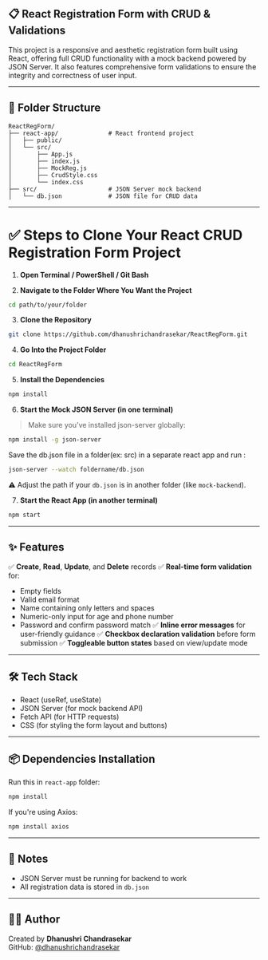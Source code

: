 ## 📋 React Registration Form with CRUD & Validations

This project is a responsive and aesthetic registration form built using React, offering full CRUD functionality with a mock backend powered by JSON Server. It also features comprehensive form validations to ensure the integrity and correctness of user input.

---

## 📁 Folder Structure

```
ReactRegForm/
├── react-app/              # React frontend project
│   ├── public/
│   └── src/
│       ├── App.js
│       ├── index.js
│       ├── MockReg.js
│       ├── CrudStyle.css
│       └── index.css
├── src/                    # JSON Server mock backend
│   └── db.json             # JSON file for CRUD data
```

---

# ✅ Steps to Clone Your React CRUD Registration Form Project

1. **Open Terminal / PowerShell / Git Bash**

2. **Navigate to the Folder Where You Want the Project**
```bash
cd path/to/your/folder
```

3. **Clone the Repository**
```bash
git clone https://github.com/dhanushrichandrasekar/ReactRegForm.git
```

4. **Go Into the Project Folder**
```bash
cd ReactRegForm
```

5. **Install the Dependencies**
```bash
npm install
```

6. **Start the Mock JSON Server (in one terminal)**
> Make sure you’ve installed json-server globally:
```bash
npm install -g json-server
```

Save the db.json file in a folder(ex: src) in a separate react app and run :
```bash
json-server --watch foldername/db.json
```

⚠️ Adjust the path if your `db.json` is in another folder (like `mock-backend`).

7. **Start the React App (in another terminal)**
```bash
npm start
```
---

## ✨ Features

✅ **Create**, **Read**, **Update**, and **Delete**  records
✅ **Real-time form validation** for:
- Empty fields
- Valid email format
- Name containing only letters and spaces
- Numeric-only input for age and phone number
- Password and confirm password match
✅ **Inline error messages** for user-friendly guidance
✅ **Checkbox declaration validation** before form submission
✅ **Toggleable button states** based on view/update mode

---

## 🛠 Tech Stack
- React (useRef, useState)
- JSON Server (for mock backend API)
- Fetch API (for HTTP requests)
- CSS (for styling the form layout and buttons)

---

## 📦 Dependencies Installation

Run this in `react-app` folder:

```bash
npm install
```

If you're using Axios:
```bash
npm install axios
```

---

## 🧠 Notes

- JSON Server must be running for backend to work
- All registration data is stored in `db.json`

---

## 👩‍💻 Author

Created by **Dhanushri Chandrasekar**  
GitHub: [@dhanushrichandrasekar](https://github.com/dhanushrichandrasekar)


